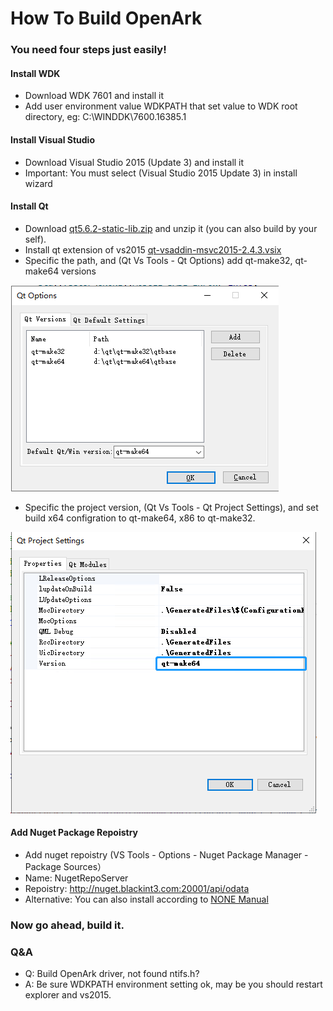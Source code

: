 # How To Build OpenArk

### You need four steps just easily!

#### Install WDK
* Download WDK 7601 and install it
* Add user environment value WDKPATH that set value to WDK root directory, eg: C:\WINDDK\7600.16385.1

#### Install Visual Studio
* Download Visual Studio 2015 (Update 3) and install it
* Important: You must select (Visual Studio 2015 Update 3) in install wizard

#### Install Qt
* Download [qt5.6.2-static-lib.zip](http://nuget.blackint3.com:20001/qt5.6.2-static-lib.zip) and unzip it (you can also build by your self).
* Install qt extension of vs2015 [qt-vsaddin-msvc2015-2.4.3.vsix](../tools/qt/qt-vsaddin-msvc2015-2.4.3.vsix)
* Specific the path, and (Qt Vs Tools - Qt Options) add qt-make32, qt-make64 versions

![](material/set-qt-version.png)

* Specific the project version, (Qt Vs Tools - Qt Project Settings), and set build x64 configration to qt-make64, x86 to qt-make32. 

![](material/set-qt-project.jpg)

#### Add Nuget Package Repoistry
* Add nuget repoistry (VS Tools - Options - Nuget Package Manager - Package Sources）
* Name: NugetRepoServer
* Repoistry: http://nuget.blackint3.com:20001/api/odata
* Alternative: You can also install according to [NONE Manual](https://github.com/BlackINT3/none)

### Now go ahead, build it.

### Q&A
* Q: Build OpenArk driver, not found ntifs.h?
* A: Be sure WDKPATH environment setting ok, may be you should restart explorer and vs2015.